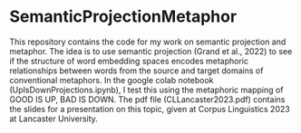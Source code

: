 # SemanticProjectionMetaphor
This repository contains the code for my work on semantic projection and metaphor. The idea is to use semantic projection (Grand et al., 2022) to see if the structure of word embedding spaces encodes metaphoric relationships between words from the source and target domains of conventional metaphors. In the google colab notebook (UpIsDownProjections.ipynb), I test this using the metaphoric mapping of GOOD IS UP, BAD IS DOWN. 
The pdf file (CLLancaster2023.pdf) contains the slides for a presentation on this topic, given at Corpus Linguistics 2023 at Lancaster University.
